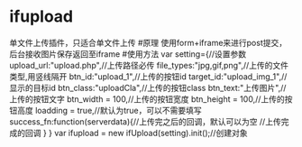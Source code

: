 # ifupload
单文件上传插件，只适合单文件上传
#原理
使用form+iframe来进行post提交，后台接收图片保存返回至iframe
#使用方法
var setting={//设置参数
	upload_url:"upload.php",//上传路径必传
	file_types:"jpg,gif,png",//上传的文件类型,用竖线隔开
	btn_id:"upload_1",//上传的按钮id
	target_id:"upload_img_1",//显示的目标id
	btn_class:"uploadCla",//上传的按钮class
	btn_text:"上传图片",//上传的按钮文字
	btn_width = 100,//上传的按钮宽度
	btn_height = 100,//上传的按钮高度
	loadding = true,//默认为true，可以不需要填写
	success_fn:function(serverdata){//上传完之后的回调，默认可以为空
		//上传完成的回调
	}
}
var ifupload = new ifUpload(setting).init();//创建对象
